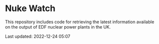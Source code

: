 # Nuke Watch

This repository includes code for retrieving the latest information available on the output of EDF nuclear power plants in the UK.

Last updated: 2022-12-24 05:07